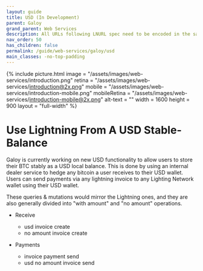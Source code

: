 ```yaml
---
layout: guide
title: USD (In Development)
parent: Galoy
grand_parent: Web Services
description: All URLs following LNURL spec need to be encoded in the same way as BOLT11 invoices are.
nav_order: 50
has_children: false
permalink: /guide/web-services/galoy/usd
main_classes: -no-top-padding
---
```


{% include picture.html 
   image = "/assets/images/web-services/introduction.png"
   retina = "/assets/images/web-services/introduction@2x.png"
   mobile = "/assets/images/web-services/introduction-mobile.png"
   mobileRetina = "/assets/images/web-services/introduction-mobile@2x.png"
   alt-text = ""
   width = 1600
   height = 900
   layout = "full-width"
%}

# Use Lightning From A USD Stable-Balance

Galoy is currently working on new USD functionality to allow users to store their BTC stably as a USD local balance. This is done by using an internal dealer service to hedge any bitcoin a user receives to their USD wallet. Users can send payments via any lightning invoice to any Lighting Network wallet using their USD wallet.

These queries & mutations would mirror the Lightning ones, and they are also generally divided into "with amount" and "no amount" operations.

- Receive
   - usd invoice create
   - no amount invoice create

- Payments
  - invoice payment send
  - usd no amount invoice send
